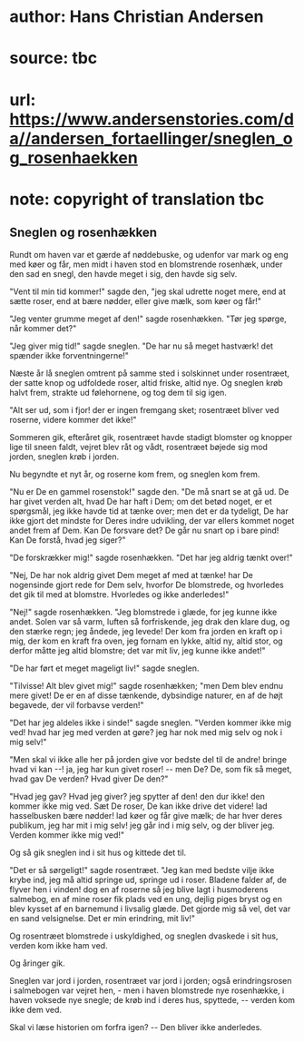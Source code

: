 # author: Hans Christian Andersen
# source: tbc
# url: https://www.andersenstories.com/da//andersen_fortaellinger/sneglen_og_rosenhaekken
# note: copyright of translation tbc

## Sneglen og rosenhækken 

Rundt om haven var et gærde af nøddebuske, og udenfor var mark og eng
med køer og får, men midt i haven stod en blomstrende rosenhæk, under
den sad en snegl, den havde meget i sig, den havde sig selv.

"Vent til min tid kommer!" sagde den, "jeg skal udrette noget mere,
end at sætte roser, end at bære nødder, eller give mælk, som køer og
får!"

"Jeg venter grumme meget af den!" sagde rosenhækken. "Tør jeg spørge,
når kommer det?"

"Jeg giver mig tid!" sagde sneglen. "De har nu så meget hastværk! det
spænder ikke forventningerne!"

Næste år lå sneglen omtrent på samme sted i solskinnet under rosentræet,
der satte knop og udfoldede roser, altid friske, altid nye. Og sneglen
krøb halvt frem, strakte ud følehornene, og tog dem til sig igen.

"Alt ser ud, som i fjor! der er ingen fremgang sket; rosentræet bliver
ved roserne, videre kommer det ikke!"

Sommeren gik, efteråret gik, rosentræet havde stadigt blomster og
knopper lige til sneen faldt, vejret blev råt og vådt, rosentræet bøjede
sig mod jorden, sneglen krøb i jorden.

Nu begyndte et nyt år, og roserne kom frem, og sneglen kom frem.

"Nu er De en gammel rosenstok!" sagde den. "De må snart se at gå ud.
De har givet verden alt, hvad De har haft i Dem; om det betød noget, er
et spørgsmål, jeg ikke havde tid at tænke over; men det er da tydeligt,
De har ikke gjort det mindste for Deres indre udvikling, der var ellers
kommet noget andet frem af Dem. Kan De forsvare det? De går nu snart op
i bare pind! Kan De forstå, hvad jeg siger?"

"De forskrækker mig!" sagde rosenhækken. "Det har jeg aldrig tænkt
over!"

"Nej, De har nok aldrig givet Dem meget af med at tænke! har De
nogensinde gjort rede for Dem selv, hvorfor De blomstrede, og hvorledes
det gik til med at blomstre. Hvorledes og ikke anderledes!"

"Nej!" sagde rosenhækken. "Jeg blomstrede i glæde, for jeg kunne ikke
andet. Solen var så varm, luften så forfriskende, jeg drak den klare
dug, og den stærke regn; jeg åndede, jeg levede! Der kom fra jorden en
kraft op i mig, der kom en kraft fra oven, jeg fornam en lykke, altid
ny, altid stor, og derfor måtte jeg altid blomstre; det var mit liv, jeg
kunne ikke andet!"

"De har ført et meget mageligt liv!" sagde sneglen.

"Tilvisse! Alt blev givet mig!" sagde rosenhækken; "men Dem blev
endnu mere givet! De er en af disse tænkende, dybsindige naturer, en af
de højt begavede, der vil forbavse verden!"

"Det har jeg aldeles ikke i sinde!" sagde sneglen. "Verden kommer
ikke mig ved! hvad har jeg med verden at gøre? jeg har nok med mig selv
og nok i mig selv!"

"Men skal vi ikke alle her på jorden give vor bedste del til de andre!
bringe hvad vi kan --! ja, jeg har kun givet roser! -- men De? De, som
fik så meget, hvad gav De verden? Hvad giver De den?"

"Hvad jeg gav? Hvad jeg giver? jeg spytter af den! den dur ikke! den
kommer ikke mig ved. Sæt De roser, De kan ikke drive det videre! lad
hasselbusken bære nødder! lad køer og får give mælk; de har hver deres
publikum, jeg har mit i mig selv! jeg går ind i mig selv, og der bliver
jeg. Verden kommer ikke mig ved!"

Og så gik sneglen ind i sit hus og kittede det til.

"Det er så sørgeligt!" sagde rosentræet. "Jeg kan med bedste vilje
ikke krybe ind, jeg må altid springe ud, springe ud i roser. Bladene
falder af, de flyver hen i vinden! dog en af roserne så jeg blive lagt i
husmoderens salmebog, en af mine roser fik plads ved en ung, dejlig
piges bryst og en blev kysset af en barnemund i livsalig glæde. Det
gjorde mig så vel, det var en sand velsignelse. Det er min erindring,
mit liv!"

Og rosentræet blomstrede i uskyldighed, og sneglen dvaskede i sit hus,
verden kom ikke ham ved.

Og åringer gik.

Sneglen var jord i jorden, rosentræet var jord i jorden; også
erindringsrosen i salmebogen var vejret hen, - men i haven blomstrede
nye rosenhække, i haven voksede nye snegle; de krøb ind i deres hus,
spyttede, -- verden kom ikke dem ved.

Skal vi læse historien om forfra igen? -- Den bliver ikke anderledes.
